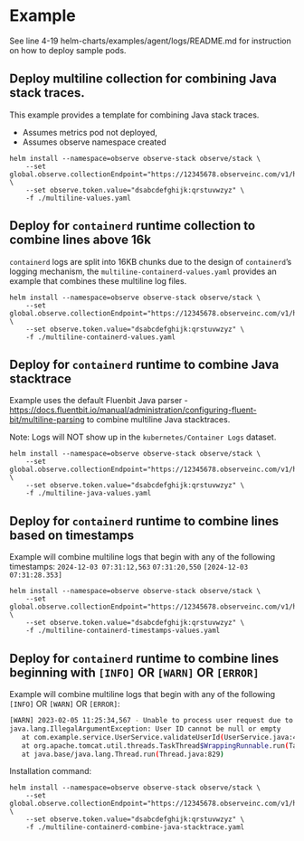 # Example

See line 4-19 helm-charts/examples/agent/logs/README.md for instruction on how to deploy sample pods.

## Deploy multiline collection for combining Java stack traces.
This example provides a template for combining Java stack traces.
* Assumes metrics pod not deployed,
* Assumes observe namespace created
```
helm install --namespace=observe observe-stack observe/stack \
    --set global.observe.collectionEndpoint="https://12345678.observeinc.com/v1/http" \
    --set observe.token.value="dsabcdefghijk:qrstuvwzyz" \
    -f ./multiline-values.yaml
```

## Deploy for `containerd` runtime collection to combine lines above 16k
`containerd` logs are split into 16KB chunks due to the design of `containerd`’s logging mechanism, the `multiline-containerd-values.yaml` provides an example that combines these multiline log files.

```
helm install --namespace=observe observe-stack observe/stack \
    --set global.observe.collectionEndpoint="https://12345678.observeinc.com/v1/http" \
    --set observe.token.value="dsabcdefghijk:qrstuvwzyz" \
    -f ./multiline-containerd-values.yaml
```

## Deploy for `containerd` runtime to combine Java stacktrace
Example uses the default Fluenbit Java parser - https://docs.fluentbit.io/manual/administration/configuring-fluent-bit/multiline-parsing to combine multiline Java stacktraces.

Note: Logs will NOT show up in the `kubernetes/Container Logs` dataset.

```
helm install --namespace=observe observe-stack observe/stack \
    --set global.observe.collectionEndpoint="https://12345678.observeinc.com/v1/http" \
    --set observe.token.value="dsabcdefghijk:qrstuvwzyz" \
    -f ./multiline-java-values.yaml
```

## Deploy for `containerd` runtime to combine lines based on timestamps
Example will combine multiline logs that begin with any of the following timestamps:
 `2024-12-03 07:31:12,563`
 `07:31:20,550`
 `[2024-12-03 07:31:28.353]`

```
helm install --namespace=observe observe-stack observe/stack \
    --set global.observe.collectionEndpoint="https://12345678.observeinc.com/v1/http" \
    --set observe.token.value="dsabcdefghijk:qrstuvwzyz" \
    -f ./multiline-containerd-timestamps-values.yaml
```

## Deploy for `containerd` runtime to combine lines beginning with `[INFO]` OR `[WARN]` OR `[ERROR]`
Example will combine multiline logs that begin with any of the following `[INFO]` OR `[WARN]` OR `[ERROR]`:
```bash
[WARN] 2023-02-05 11:25:34,567 - Unable to process user request due to invalid input
java.lang.IllegalArgumentException: User ID cannot be null or empty
   at com.example.service.UserService.validateUserId(UserService.java:45)
   at org.apache.tomcat.util.threads.TaskThread$WrappingRunnable.run(TaskThread.java:61)
   at java.base/java.lang.Thread.run(Thread.java:829)
```
Installation command:
```
helm install --namespace=observe observe-stack observe/stack \
    --set global.observe.collectionEndpoint="https://12345678.observeinc.com/v1/http" \
    --set observe.token.value="dsabcdefghijk:qrstuvwzyz" \
    -f ./multiline-containerd-combine-java-stacktrace.yaml
```

